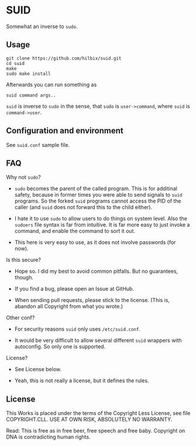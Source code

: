 # SUID

Somewhat an inverse to `sudo`.


## Usage

    git clone https://github.com/hilbix/suid.git
    cd suid
    make
    sudo make install

Afterwards you can run something as

    suid command args..

`suid` is inverse to `sudo` in the sense, that `sudo` is `user->command`, where `suid` is `command->user`.


## Configuration and environment

See `suid.conf` sample file.


## FAQ

Why not `sudo`?

- `sudo` becomes the parent of the called program.  This is for additinal safety, because in former times you were able to send signals to `suid` programs.  So the forked `suid` programs cannot access the PID of the caller (and `suid` does not forward this to the child either).

- I hate it to use `sudo` to allow users to do things on system level.  Also the `sudoers` file syntax is far from intuitive.  It is far more easy to just invoke a command, and enable the command to sort it out.

- This here is very easy to use, as it does not involve passwords (for now).


Is this secure?

- Hope so.  I did my best to avoid common pitfalls.  But no guarantees, though.

- If you find a bug, please open an Issue at GitHub.

- When sending pull requests, please stick to the license.  (This is, abandon all Copyright from what you wrote.)


Other conf?

- For security reasons `suid` only uses `/etc/suid.conf`.

- It would be very difficult to allow several different `suid` wrappers with autoconfig.  So only one is supported.


License?

- See License below.

- Yeah, this is not really a license, but it defines the rules.


## License

This Works is placed under the terms of the Copyright Less License,
see file COPYRIGHT.CLL.  USE AT OWN RISK, ABSOLUTELY NO WARRANTY.

Read: This is free as in free beer, free speech and free baby.
Copyright on DNA is contradicting human rights.

